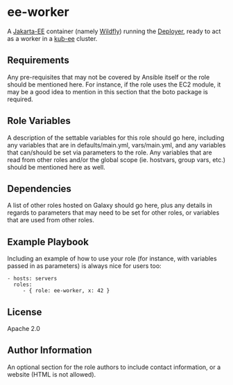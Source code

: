 ee-worker
=========

A [Jakarta-EE](https://jakarta.ee) container (namely [Wildfly](https://wildfly.org)) running the [Deployer](https://github.com/t1/deployer), ready to act as a worker in a [kub-ee](https://github.com/t1/kub-ee) cluster.

Requirements
------------

Any pre-requisites that may not be covered by Ansible itself or the role should
be mentioned here. For instance, if the role uses the EC2 module, it may be a
good idea to mention in this section that the boto package is required.

Role Variables
--------------

A description of the settable variables for this role should go here, including
any variables that are in defaults/main.yml, vars/main.yml, and any variables
that can/should be set via parameters to the role. Any variables that are read
from other roles and/or the global scope (ie. hostvars, group vars, etc.) should
be mentioned here as well.

Dependencies
------------

A list of other roles hosted on Galaxy should go here, plus any details in
regards to parameters that may need to be set for other roles, or variables that
are used from other roles.

Example Playbook
----------------

Including an example of how to use your role (for instance, with variables
passed in as parameters) is always nice for users too:

    - hosts: servers
      roles:
         - { role: ee-worker, x: 42 }

License
-------

Apache 2.0

Author Information
------------------

An optional section for the role authors to include contact information, or a
website (HTML is not allowed).
